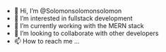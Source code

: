 - 👋 Hi, I’m @Solomonsolomonsolomon
- 👀 I’m interested in fullstack development
- 🌱 I’m currently working with the MERN stack
- 💞️ I’m looking to collaborate with other developers
- 📫 How to reach me ...

<!---
Solomonsolomonsolomon/Solomonsolomonsolomon is a ✨ special ✨ repository because its `README.md` (this file) appears on your GitHub profile.
You can click the Preview link to take a look at your changes.
--->
